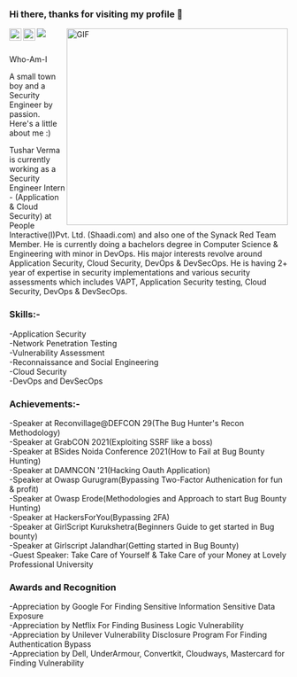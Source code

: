 ### Hi there, thanks for visiting my profile 👋

![](https://visitor-badge.glitch.me/badge?page_id=e11i0t4lders0n.e11i0t4lders0n)<a href="https://twitter.com/e11i0t_4lders0n"> 
<img align="left" alt="Tushar Verma | Twitter" width="22px" src="https://raw.githubusercontent.com/peterthehan/peterthehan/master/assets/twitter.svg" />
</a>
<a href="https://www.linkedin.com/in/tushars25/">
  <img align="left" alt="Chintan Gurjar" width="22px" src="https://raw.githubusercontent.com/peterthehan/peterthehan/master/assets/linkedin.svg" /> 
  </a><img align="right" alt="GIF" src="https://camo.githubusercontent.com/992babdffd8c74a1502de375fbdf7e4d54773242/68747470733a2f2f6d656469612e67697068792e636f6d2f6d656469612f53576f536b4e36447854737a71494b4571762f67697068792e676966" width="400" height="355" />
<br/><br/>

Who-Am-I

A small town boy and a Security Engineer by passion. Here's a little about me :)

Tushar Verma is currently working as a Security Engineer Intern - (Application & Cloud Security) at People Interactive(I)Pvt. Ltd. (Shaadi.com) and also one of the Synack Red Team Member. He is currently doing a bachelors degree in Computer Science & Engineering with minor in DevOps. His major interests revolve around Application Security, Cloud Security, DevOps & DevSecOps. He is having 2+ year of expertise in security implementations and various security assessments which includes VAPT, Application Security testing, Cloud Security, DevOps & DevSecOps.

### Skills:-
-Application Security<br/>
-Network Penetration Testing<br/>
-Vulnerability Assessment<br/>
-Reconnaissance and Social Engineering<br/>
-Cloud Security<br/>
-DevOps and DevSecOps<br/>

### Achievements:-
-Speaker at Reconvillage@DEFCON 29(The Bug Hunter's Recon Methodology)<br/>
-Speaker at GrabCON 2021(Exploiting SSRF like a boss)<br/>
-Speaker at BSides Noida Conference 2021(How to Fail at Bug Bounty Hunting)<br/>
-Speaker at DAMNCON '21(Hacking Oauth Application)<br/>
-Speaker at Owasp Gurugram(Bypassing Two-Factor Authenication for fun & profit)<br/>
-Speaker at Owasp Erode(Methodologies and Approach to start Bug Bounty Hunting)<br/>
-Speaker at HackersForYou(Bypassing 2FA)</br>
-Speaker at GirlScript Kurukshetra(Beginners Guide to get started in Bug bounty)<br/>
-Speaker at Girlscript Jalandhar(Getting started in Bug Bounty)<br/>
-Guest Speaker: Take Care of Yourself & Take Care of your Money at Lovely Professional University<br/>

### Awards and Recognition
-Appreciation by Google For Finding Sensitive Information Sensitive Data Exposure</br>
-Appreciation by Netflix For Finding Business Logic Vulnerability<br/>
-Appreciation by Unilever Vulnerability Disclosure Program For Finding Authentication Bypass<br/>
-Appreciation by Dell, UnderArmour, Convertkit, Cloudways, Mastercard for Finding Vulnerability<br/>
